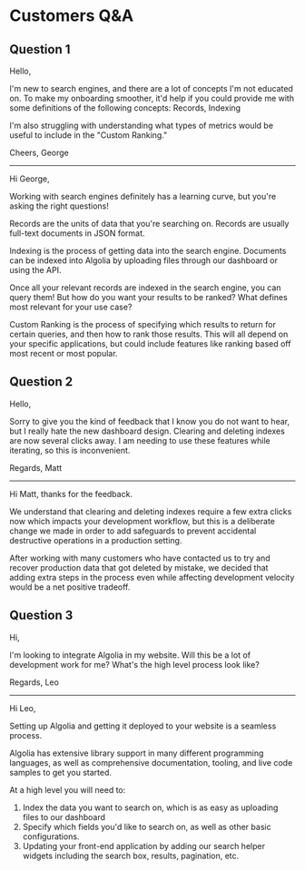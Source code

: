 # Customers Q&A

## Question 1

Hello,

I'm new to search engines, and there are a lot of concepts I'm not educated on. To make my onboarding smoother, it'd help if you could provide me with some definitions of the following concepts: Records, Indexing

I'm also struggling with understanding what types of metrics would be useful to include in the "Custom Ranking."

Cheers, George

---

Hi George, 

Working with search engines definitely has a learning curve, but you're asking the right questions! 

Records are the units of data that you're searching on. Records are usually full-text documents in JSON format. 

Indexing is the process of getting data into the search engine. Documents can be indexed into Algolia by uploading files through our dashboard or using the API. 

Once all your relevant records are indexed in the search engine, you can query them! But how do you want your results to be ranked? What defines most relevant for your use case? 

Custom Ranking is the process of specifying which results to return for certain queries, and then how to rank those results. This will all depend on your specific applications, but could include features like ranking based off most recent or most popular. 

## Question 2

Hello,

Sorry to give you the kind of feedback that I know you do not want to hear, but I really hate the new dashboard design. Clearing and deleting indexes are now several clicks away. I am needing to use these features while iterating, so this is inconvenient.

Regards, Matt

---

Hi Matt, thanks for the feedback.

We understand that clearing and deleting indexes require a few extra clicks now which impacts your development workflow, but this is a deliberate change we made in order to add safeguards to prevent accidental destructive operations in a production setting. 

After working with many customers who have contacted us to try and recover production data that got deleted by mistake, we decided that adding extra steps in the process even while affecting development velocity would be a net positive tradeoff. 

## Question 3

Hi,

I'm looking to integrate Algolia in my website. Will this be a lot of development work for me? What's the high level process look like?

Regards, Leo

---

Hi Leo, 

Setting up Algolia and getting it deployed to your website is a seamless process. 

Algolia has extensive library support in many different programming languages, as well as comprehensive documentation, tooling, and live code samples to get you started. 

At a high level you will need to:

1. Index the data you want to search on, which is as easy as uploading files to our dashboard
2. Specify which fields you'd like to search on,  as well as other basic  configurations.
3. Updating your front-end application by adding our search helper widgets including the search box, results, pagination, etc.


